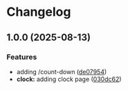 # Changelog

## 1.0.0 (2025-08-13)


### Features

* adding /count-down ([de07954](https://github.com/schie/bauer/commit/de079543b9f83c410282dc391f1f0dcb46cc561e))
* **clock:** adding clock page ([030dc62](https://github.com/schie/bauer/commit/030dc62f514ba0785bfc0a505359804e0c2b51a0))
